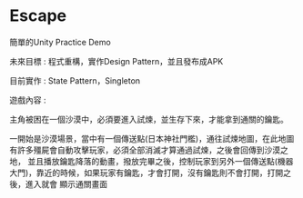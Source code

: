 # Escape

簡單的Unity Practice Demo

未來目標 : 程式重構，實作Design Pattern，並且發布成APK

目前實作 : State Pattern，Singleton

遊戲內容 :

主角被困在一個沙漠中，必須要進入試煉，並生存下來，才能拿到通關的鑰匙。

一開始是沙漠場景，當中有一個傳送點(日本神社門檻)，通往試煉地圖，在此地圖有許多殭屍會自動攻擊玩家，必須全部消滅才算通過試煉，之後會回傳到沙漠之地，
並且播放鑰匙降落的動畫，撥放完畢之後，控制玩家到另外一個傳送點(機器大門)，靠近的時候，如果玩家有鑰匙，才會打開，沒有鑰匙則不會打開，打開之後，進入就會
顯示通關畫面
